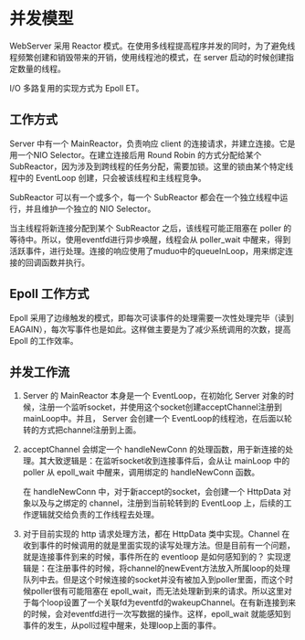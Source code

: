 # 并发模型

WebServer 采用 Reactor 模式。在使用多线程提高程序并发的同时，为了避免线程频繁创建和销毁带来的开销，使用线程池的模式，在 server 启动的时候创建指定数量的线程。

I/O 多路复用的实现方式为 Epoll ET。

## 工作方式

Server 中有一个 MainReactor，负责响应 client 的连接请求，并建立连接。它是用一个NIO Selector。在建立连接后用 Round Robin 的方式分配给某个 SubReactor，因为涉及到跨线程的任务分配，需要加锁。这里的锁由某个特定线程中的 EventLoop 创建，只会被该线程和主线程竞争。

SubReactor 可以有一个或多个，每一个 SubReactor 都会在一个独立线程中运行，并且维护一个独立的 NIO Selector。

当主线程将新连接分配到某个 SubReactor 之后，该线程可能正阻塞在 poller 的等待中。所以，使用eventfd进行异步唤醒，线程会从 poller_wait 中醒来，得到活跃事件，进行处理。连接的响应使用了muduo中的queueInLoop，用来绑定连接的回调函数并执行。

## Epoll 工作方式

Epoll 采用了边缘触发的模式，即每次可读事件的处理需要一次性处理完毕（读到 EAGAIN），每次写事件也是如此。这样做主要是为了减少系统调用的次数，提高 Epoll 的工作效率。

## 并发工作流

1. Server 的 MainReactor 本身是一个 EventLoop，在初始化 Server 对象的时候，注册一个监听socket，并使用这个socket创建acceptChannel注册到 mainLoop中。并且， Server 会创建一个 EventLoop的线程池，在后面以轮转的方式把channel注册到上面。

2. acceptChannel 会绑定一个 handleNewConn 的处理函数，用于新连接的处理。其大致逻辑是：在监听socket收到连接事件后，会从让 mainLoop 中的 poller 从 epoll_wait 中醒来，调用绑定的 handleNewConn 函数。

   在 handleNewConn 中，对于新accept的socket，会创建一个 HttpData 对象以及与之绑定的 channel，注册到当前轮转到的 EventLoop 上，后续的工作逻辑就交给负责的工作线程去处理。

3. 对于目前实现的 http 请求处理方法，都在 HttpData 类中实现。Channel 在收到事件的时候调用的就是里面实现的读写处理方法。但是目前有一个问题，就是连接事件到来的时候，事件所在的 eventloop 是如何感知到的？
   实现逻辑是：在注册事件的时候，将channel的newEvent方法放入所属loop的处理队列中去。但是这个时候连接的socket并没有被加入到poller里面，而这个时候poller很有可能阻塞在 epoll_wait，而无法处理新到来的请求。所以这里对于每个loop设置了一个关联fd为eventfd的wakeupChannel。在有新连接到来的时候，会对eventfd进行一次写数据的操作。这样，epoll_wait 就能感知到事件的发生，从poll过程中醒来，处理loop上面的事件。